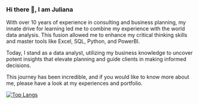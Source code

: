 ### Hi there 👋, I am Juliana

With over 10 years of experience in consulting and business planning, my innate drive for learning led me to combine my experience with the world data analysis. This fusion allowed me to enhance my critical thinking skills and master tools like Excel, SQL, Python, and PowerBI.

Today, I stand as a data analyst, utilizing my business knowledge to uncover potent insights that elevate planning and guide clients in making informed decisions. 
					
This journey has been incredible, and if you would like to know more about me, please have a look at my experiences and portfolio.


[![Top Langs](https://github-readme-stats.vercel.app/api/top-langs/?username=julianamariela)](https://github.com/anuraghazra/github-readme-stats)




